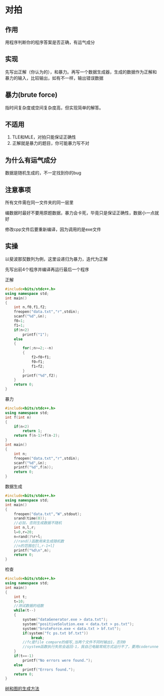 # 对拍

## 作用
用程序判断你的程序答案是否正确，有运气成分

## 实现
先写出正解（你认为的），和暴力。再写一个数据生成器，生成的数据作为正解和暴力的输入，比较输出，如有不一样，输出错误数据

## 暴力(brute force)
指时间复杂度或空间复杂度高，但实现简单的解答。

## 不适用
1. TLE和MLE，对拍只能保证正确性
2. 正解就是暴力的题目，你可能暴力写不对

## 为什么有运气成分
数据是随机生成的，不一定找到你的bug

## 注意事项
所有文件需在同一文件夹的同一层里

编数据时最好不要用原题数据，暴力会卡死，毕竟只是保证正确性，数据小一点就好

修改cpp文件后要重新编译，因为调用的是exe文件

## 实操
以斐波那契数列为例，这里设递归为暴力，迭代为正解

先写出前4个程序并编译再运行最后一个程序

正解
```cpp
#include<bits/stdc++.h>
using namespace std;
int main()
{
    int n,f0,f1,f2;
    freopen("data.txt","r",stdin);
    scanf("%d",&n);
    f0=1;
    f1=1;
    if(n<2)
        printf("1");
    else
    {
        for(;n>=2;--n)
        {
            f2=f0+f1;
            f0=f1;
            f1=f2;
        }
        printf("%d",f2);
    }
    return 0;
}
```
暴力
```cpp
#include<bits/stdc++.h>
using namespace std;
int f(int n)
{
    if(n<2)
        return 1;
    return f(n-1)+f(n-2);
}
int main()
{
    int n;
    freopen("data.txt","r",stdin);
    scanf("%d",&n);
    printf("%d",f(n));
    return 0;
}
```
数据生成
```cpp
#include<bits/stdc++.h>
using namespace std;
int main()
{
    freopen("data.txt","W",stdout);
    srand(time(0));
    //必加，否则生成数据不随机
    int n,l,r;
    l=0,r=20;
    n=rand()%r+l;
    //rand()函数用来生成随机数
    //n的范围在[l,r-1+l]
    printf("%d\n",n);
    return 0;
}
```
检查
```cpp
#include<bits/stdc++.h>
using namespace std;
int main()
{
    int t;
    t=10;
    //测试数据的组数
    while(t--)
    {
        system("dataGenerator.exe > data.txt");
        system("positiveSolution.exe < data.txt > ps.txt");
        system("bruteForce.exe < data.txt > bf.txt");
        if(system("fc ps.txt bf.txt"))
            break;
        //fc是file compare的缩写,当两个文件不同时输出1，否则0
        //system函数执行失败会返回-1，我自己电脑常规方式运行不了，要用coderunner插件
    }
    if(t==-1)
        printf("No errors were found.");
    else
        printf("Errors found.");
    return 0;
}
```

[树和图的生成方法](https://space.bilibili.com/31675307/article)